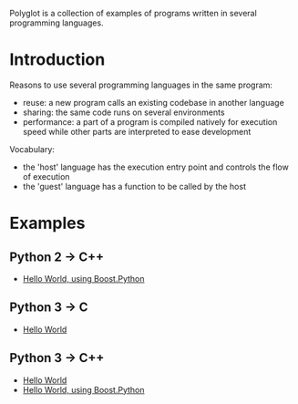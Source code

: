 Polyglot is a collection of examples of programs written in several programming languages.

Introduction
============

Reasons to use several programming languages in the same program:

- reuse: a new program calls an existing codebase in another language
- sharing: the same code runs on several environments
- performance: a part of a program is compiled natively for execution speed while other parts are interpreted to ease development

Vocabulary:

- the 'host' language has the execution entry point and controls the flow of execution
- the 'guest' language has a function to be called by the host

Examples
========

Python 2 -> C++
---------------

- [Hello World, using Boost.Python](./Python2/C++/HelloWorldUsingBoost/)

Python 3 -> C
-------------

- [Hello World](./Python3/C/HelloWorld/)

Python 3 -> C++
---------------

- [Hello World](./Python3/C++/HelloWorld/)
- [Hello World, using Boost.Python](./Python3/C++/HelloWorldUsingBoost/)
